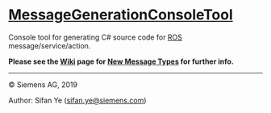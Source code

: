 # [MessageGenerationConsoleTool](https://github.com/siemens/ros-sharp/blob/master/Libraries/MessageGenerationConsoleTool) #
Console tool for generating C# source code for [ROS](http://www.ros.org/) message/service/action.

__Please see the [Wiki](https://github.com/siemens/ros-sharp/wiki) page for [New Message Types](https://github.com/siemens/ros-sharp/wiki/Dev_NewMessageTypes) for further info.__

---

© Siemens AG, 2019

Author: Sifan Ye (sifan.ye@siemens.com)
